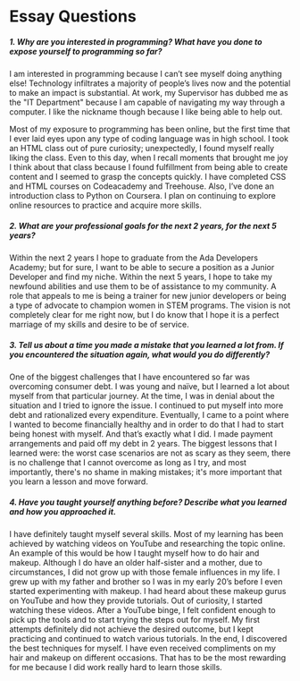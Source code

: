 # Essay Questions

##### 1.	Why are you interested in programming? What have you done to expose yourself to programming so far? 

I am interested in programming because I can’t see myself doing anything else! Technology infiltrates a majority of people’s lives now and the potential to make an impact is substantial. At work, my Supervisor has dubbed me as the "IT Department" because I am capable of navigating my way through a computer. I like the nickname though because I like being able to help out.  

Most of my exposure to programming has been online, but the first time that I ever laid eyes upon any type of coding language was in high school. I took an HTML class out of pure curiosity; unexpectedly, I found myself really liking the class. Even to this day, when I recall moments that brought me joy I think about that class because I found fulfillment from being able to create content and I seemed to grasp the concepts quickly. I have completed CSS and HTML courses on Codeacademy and Treehouse. Also, I’ve done an introduction class to Python on Coursera. I plan on continuing to explore online resources to practice and acquire more skills.

##### 2.	What are your professional goals for the next 2 years, for the next 5 years?

Within the next 2 years I hope to graduate from the Ada Developers Academy; but for sure, I want to be able to secure a position as a Junior Developer and find my niche. Within the next 5 years, I hope to take my newfound abilities and use them to be of assistance to my community. A role that appeals to me is being a trainer for new junior developers or being a type of advocate to champion women in STEM programs. The vision is not completely clear for me right now, but I do know that I hope it is a perfect marriage of my skills and desire to be of service.
    
##### 3.	Tell us about a time you made a mistake that you learned a lot from. If you encountered the situation again, what would you do differently?
	
One of the biggest challenges that I have encountered so far was overcoming consumer debt. I was young and naïve, but I learned a lot about myself from that particular journey. At the time, I was in denial about the situation and I tried to ignore the issue. I continued to put myself into more debt and rationalized every expenditure. Eventually, I came to a point where I wanted to become financially healthy and in order to do that I had to start being honest with myself. And that’s exactly what I did. I made payment arrangements and paid off my debt in 2 years. The biggest lessons that I learned were: the worst case scenarios are not as scary as they seem, there is no challenge that I cannot overcome as long as I try, and most importantly, there's no shame in making mistakes; it's more important that you learn a lesson and move forward.

##### 4.	Have you taught yourself anything before? Describe what you learned and how you approached it.

I have definitely taught myself several skills. Most of my learning has been achieved by watching videos on YouTube and researching the topic online. An example of this would be how I taught myself how to do hair and makeup. Although I do have an older half-sister and a mother, due to circumstances, I did not grow up with those female influences in my life. I grew up with my father and brother so I was in my early 20’s before I even started experimenting with makeup. I had heard about these makeup gurus on YouTube and how they provide tutorials. Out of curiosity, I started watching these videos. After a YouTube binge, I felt confident enough to pick up the tools and to start trying the steps out for myself. My first attempts definitely did not achieve the desired outcome, but I kept practicing and continued to watch various tutorials. In the end, I discovered the best techniques for myself. I have even received compliments on my hair and makeup on different occasions. That has to be the most rewarding for me because I did work really hard to learn those skills.

